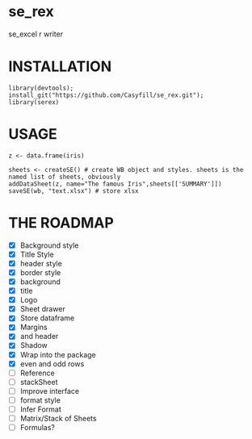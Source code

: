 # se_rex
se_excel r writer

# INSTALLATION

```
library(devtools); 
install_git("https://github.com/Casyfill/se_rex.git");
library(serex)
```
# USAGE

```
z <- data.frame(iris)

sheets <- createSE() # create WB object and styles. sheets is the named list of sheets, obviously
addDataSheet(z, name="The famous Iris",sheets[['SUMMARY']]) 
saveSE(wb, "text.xlsx") # store xlsx 

```

# THE ROADMAP

- [x] Background style
- [x] Title Style
- [X] header style
- [x] border style
- [x] background
- [x] title
- [x] Logo
- [x] Sheet drawer
- [x] Store dataframe
- [x] Margins
- [x] and header
- [x] Shadow
- [x] Wrap into the package
- [x] even and odd rows
- [ ] Reference
- [ ] stackSheet
- [ ] Improve interface
- [ ] format style
- [ ] Infer Format
- [ ] Matrix/Stack of Sheets
- [ ] Formulas?
